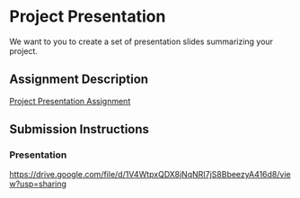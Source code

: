 # Project Presentation
We want to you to create a set of presentation slides summarizing your project.

## Assignment Description
[Project Presentation Assignment](https://education.launchcode.org/liftoff/assignments/project-presentation/)

## Submission Instructions

### Presentation
https://drive.google.com/file/d/1V4WtpxQDX8jNqNRI7jS8BbeezyA416d8/view?usp=sharing